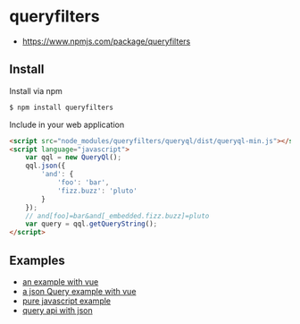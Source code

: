 # queryfilters

 * https://www.npmjs.com/package/queryfilters

## Install

Install via npm

```bash
$ npm install queryfilters
```

Include in your web application

```html
<script src="node_modules/queryfilters/queryql/dist/queryql-min.js"></script>
<script language="javascript">
    var qql = new QueryQl();
    qql.json({
        'and': {
            'foo': 'bar',
            'fizz.buzz': 'pluto'
        }
    });
    // and[foo]=bar&and[_embedded.fizz.buzz]=pluto
    var query = qql.getQueryString();
</script>
```

## Examples

 * [an example with vue](doc/examples/vue.md)
 * [a json Query example with vue](doc/examples/vue-with-json.md)
 * [pure javascript example](doc/examples/javascript.md)
 * [query api with json](doc/examples/json.md)
